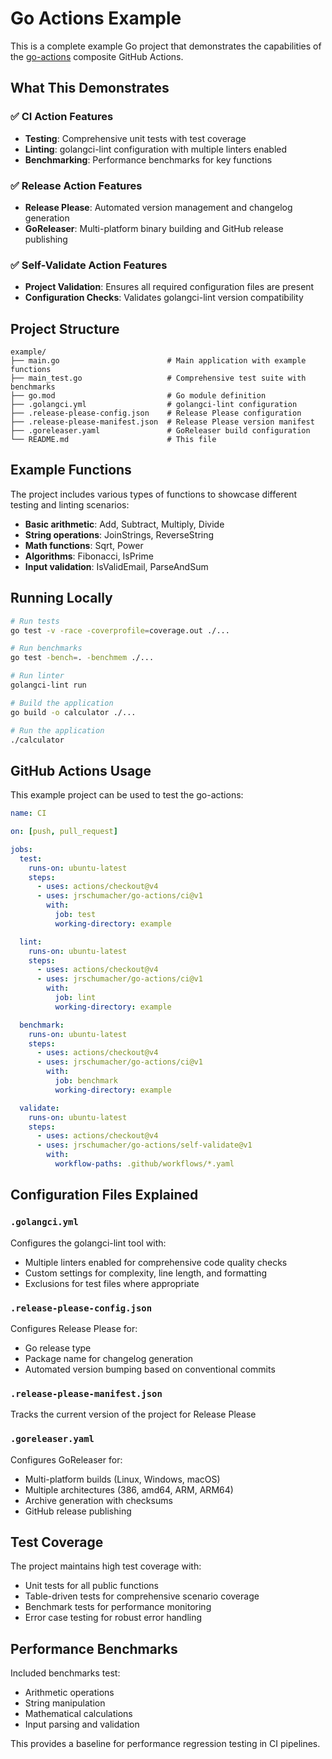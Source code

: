 # Go Actions Example

This is a complete example Go project that demonstrates the capabilities of the [go-actions](https://github.com/jrschumacher/go-actions) composite GitHub Actions.

## What This Demonstrates

### ✅ CI Action Features
- **Testing**: Comprehensive unit tests with test coverage
- **Linting**: golangci-lint configuration with multiple linters enabled
- **Benchmarking**: Performance benchmarks for key functions

### ✅ Release Action Features
- **Release Please**: Automated version management and changelog generation
- **GoReleaser**: Multi-platform binary building and GitHub release publishing

### ✅ Self-Validate Action Features
- **Project Validation**: Ensures all required configuration files are present
- **Configuration Checks**: Validates golangci-lint version compatibility

## Project Structure

```
example/
├── main.go                        # Main application with example functions
├── main_test.go                   # Comprehensive test suite with benchmarks
├── go.mod                         # Go module definition
├── .golangci.yml                  # golangci-lint configuration
├── .release-please-config.json    # Release Please configuration
├── .release-please-manifest.json  # Release Please version manifest
├── .goreleaser.yaml               # GoReleaser build configuration
└── README.md                      # This file
```

## Example Functions

The project includes various types of functions to showcase different testing and linting scenarios:

- **Basic arithmetic**: Add, Subtract, Multiply, Divide
- **String operations**: JoinStrings, ReverseString
- **Math functions**: Sqrt, Power
- **Algorithms**: Fibonacci, IsPrime
- **Input validation**: IsValidEmail, ParseAndSum

## Running Locally

```bash
# Run tests
go test -v -race -coverprofile=coverage.out ./...

# Run benchmarks
go test -bench=. -benchmem ./...

# Run linter
golangci-lint run

# Build the application
go build -o calculator ./...

# Run the application
./calculator
```

## GitHub Actions Usage

This example project can be used to test the go-actions:

```yaml
name: CI

on: [push, pull_request]

jobs:
  test:
    runs-on: ubuntu-latest
    steps:
      - uses: actions/checkout@v4
      - uses: jrschumacher/go-actions/ci@v1
        with:
          job: test
          working-directory: example

  lint:
    runs-on: ubuntu-latest
    steps:
      - uses: actions/checkout@v4
      - uses: jrschumacher/go-actions/ci@v1
        with:
          job: lint
          working-directory: example

  benchmark:
    runs-on: ubuntu-latest
    steps:
      - uses: actions/checkout@v4
      - uses: jrschumacher/go-actions/ci@v1
        with:
          job: benchmark
          working-directory: example

  validate:
    runs-on: ubuntu-latest
    steps:
      - uses: actions/checkout@v4
      - uses: jrschumacher/go-actions/self-validate@v1
        with:
          workflow-paths: .github/workflows/*.yaml
```

## Configuration Files Explained

### `.golangci.yml`
Configures the golangci-lint tool with:
- Multiple linters enabled for comprehensive code quality checks
- Custom settings for complexity, line length, and formatting
- Exclusions for test files where appropriate

### `.release-please-config.json`
Configures Release Please for:
- Go release type
- Package name for changelog generation
- Automated version bumping based on conventional commits

### `.release-please-manifest.json`
Tracks the current version of the project for Release Please

### `.goreleaser.yaml`
Configures GoReleaser for:
- Multi-platform builds (Linux, Windows, macOS)
- Multiple architectures (386, amd64, ARM, ARM64)
- Archive generation with checksums
- GitHub release publishing

## Test Coverage

The project maintains high test coverage with:
- Unit tests for all public functions
- Table-driven tests for comprehensive scenario coverage
- Benchmark tests for performance monitoring
- Error case testing for robust error handling

## Performance Benchmarks

Included benchmarks test:
- Arithmetic operations
- String manipulation
- Mathematical calculations
- Input parsing and validation

This provides a baseline for performance regression testing in CI pipelines.